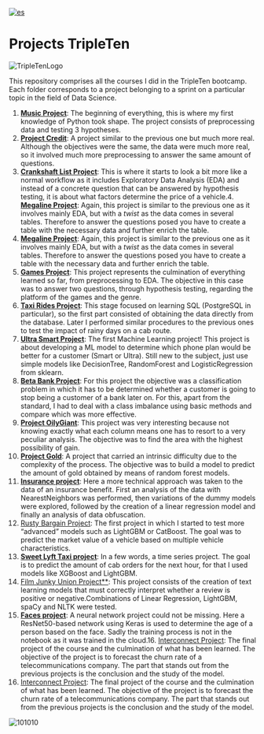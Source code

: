 [![es](https://img.shields.io/badge/lang-es-yellow.svg)](https://github.com/TomasSCruz/TT-Proyects/blob/main/README.es.md)
# Projects TripleTen

![TripleTenLogo](https://i.ytimg.com/vi/d8bUK_BVbRU/maxresdefault.jpg)

This repository comprises all the courses I did in the TripleTen bootcamp. Each folder corresponds to a project belonging to a sprint on a particular topic in the field of Data Science.
 
1. [**Music Project**](https://github.com/TomasSCruz/TT-Proyects/blob/main/Proyecto%20Music/Proyecto%20Music.ipynb): The beginning of everything, this is where my first knowledge of Python took shape. The project consists of preprocessing data and testing 3 hypotheses.
2. [**Project Credit**](https://github.com/TomasSCruz/TT-Proyects/blob/main/Proyecto%20Credit/Proyecto%20Credit.ipynb): A project similar to the previous one but much more real. Although the objectives were the same, the data were much more real, so it involved much more preprocessing to answer the same amount of questions.
3. [**Crankshaft List Project**](https://github.com/TomasSCruz/TT-Proyects/blob/main/Proyecto%20Crankshaft%20List/Proyecto%20Crankshaft%20List.ipynb): This is where it starts to look a bit more like a normal workflow as it includes Exploratory Data Analysis (EDA) and instead of a concrete question that can be answered by hypothesis testing, it is about what factors determine the price of a vehicle.4. [**Megaline Project**](https://github.com/TomasSCruz/TT-Proyects/blob/main/Proyecto%20Megaline/Proyecto%20Megaline.ipynb): Again, this project is similar to the previous one as it involves mainly EDA, but with a _twist_ as the data comes in several tables. Therefore to answer the questions posed you have to create a table with the necessary data and further enrich the table.
4. [**Megaline Project**](https://github.com/TomasSCruz/TT-Proyects/blob/main/Proyecto%20Megaline/Proyecto%20Megaline.ipynb): Again, this project is similar to the previous one as it involves mainly EDA, but with a _twist_ as the data comes in several tables. Therefore to answer the questions posed you have to create a table with the necessary data and further enrich the table. 
5. [**Games Project**](https://github.com/TomasSCruz/TT-Proyects/blob/main/Proyecto%20Games/Proyecto%20Games.ipynb): This project represents the culmination of everything learned so far, from preprocessing to EDA. The objective in this case was to answer two questions, through hypothesis testing, regarding the platform of the games and the genre.
6. [**Taxi Rides Project**](https://github.com/TomasSCruz/TT-Proyects/blob/main/Proyecto%20Taxi%20Rides/Proyecto%20Taxi%20Rides.ipynb): This stage focused on learning SQL (PostgreSQL in particular), so the first part consisted of obtaining the data directly from the database. Later I performed similar procedures to the previous ones to test the impact of rainy days on a cab route.
7. [**Ultra Smart Project**](https://github.com/TomasSCruz/TT-Proyects/blob/main/Proyecto%20Ultra%20Smart/Proyecto%20Ultra_Smart.ipynb): The first Machine Learning project! This project is about developing a ML model to determine which phone plan would be better for a customer (Smart or Ultra). Still new to the subject, just use simple models like DecisionTree, RandomForest and LogisticRegression from sklearn.
8. [**Beta Bank Project**](https://github.com/TomasSCruz/TT-Proyects/blob/main/Proyecto%20Beta%20Bank/Proyecto%20Beta%20Bank.ipynb): For this project the objective was a classification problem in which it has to be determined whether a customer is going to stop being a customer of a bank later on. For this, apart from the standard, I had to deal with a class imbalance using basic methods and compare which was more effective.
9. [**Project OilyGiant**](https://github.com/TomasSCruz/TT-Proyects/blob/main/Proyecto%20OilyGiant/Proyecto%20OilyGiant.ipynb): This project was very interesting because not knowing exactly what each column means one has to resort to a very peculiar analysis. The objective was to find the area with the highest possibility of gain.
10. [**Project Gold**](https://github.com/TomasSCruz/TT-Proyects/blob/main/Proyecto%20Gold/Proyecto%20Gold.ipynb): A project that carried an intrinsic difficulty due to the complexity of the process. The objective was to build a model to predict the amount of gold obtained by means of random forest models.
11. [**Insurance project**](https://github.com/TomasSCruz/TT-Proyects/blob/main/Proyecto%20Insurance/Proyecto%20Insurance.ipynb): Here a more technical approach was taken to the data of an insurance benefit. First an analysis of the data with NearestNeighbors was performed, then variations of the dummy models were explored, followed by the creation of a linear regression model and finally an analysis of data obfuscation.
12. [Rusty Bargain Project](https://github.com/TomasSCruz/TT-Proyects/blob/main/Proyecto%20Rusty%20Bargain/Proyecto%20Rusty%20Bargain.ipynb): The first project in which I started to test more “advanced” models such as LightGBM or CatBoost. The goal was to predict the market value of a vehicle based on multiple vehicle characteristics.
13. [**Sweet Lyft Taxi project**](https://github.com/TomasSCruz/TT-Proyects/blob/main/Proyecto%20Sweet%20Lyft%20Taxi/Proyect%20Sweet%20Lyft%20Taxi.ipynb): In a few words, a time series project. The goal is to predict the amount of cab orders for the next hour, for that I used models like XGBoost and LightGBM.
14. [Film Junky Union Project**](https://github.com/TomasSCruz/TT-Proyects/blob/main/Proyecto%20Film%20Junky%20Union/Proyecto%20Film%20Junky%20Union.ipynb): This project consists of the creation of text learning models that must correctly interpret whether a review is positive or negative.Combinations of Linear Regression, LightGBM, spaCy and NLTK were tested.
15. [**Faces project**](https://github.com/TomasSCruz/TT-Proyects/blob/main/Proyecto%20Faces/Proyecto%20Faces.ipynb): A neural network project could not be missing. Here a ResNet50-based network using Keras is used to determine the age of a person based on the face. Sadly the training process is not in the notebook as it was trained in the cloud.16. [Interconnect Project](https://github.com/TomasSCruz/TT-Proyects/blob/main/Proyecto%20Interconnect/Proyecto%20Interconnect.ipynb): The final project of the course and the culmination of what has been learned. The objective of the project is to forecast the churn rate of a telecommunications company. The part that stands out from the previous projects is the conclusion and the study of the model.
16. [Interconnect Project](https://github.com/TomasSCruz/TT-Proyects/blob/main/Proyecto%20Interconnect/Proyecto%20Interconnect.ipynb): The final project of the course and the culmination of what has been learned. The objective of the project is to forecast the churn rate of a telecommunications company. The part that stands out from the previous projects is the conclusion and the study of the model.

![101010](https://i.ytimg.com/vi/tChksMl7KNM/maxresdefault.jpg)
